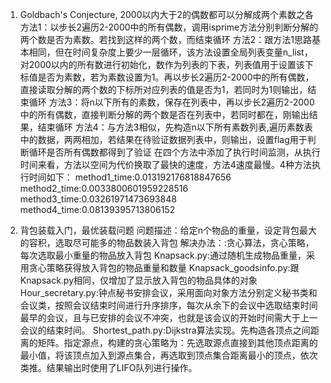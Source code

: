 1. Goldbach's Conjecture, 2000以内大于2的偶数都可以分解成两个素数之各
方法1：以步长2遍历2-2000中的所有偶数，调用isprime方法分别判断分解的两个数是否为素数。若找到这样的两个数，而结束循环
方法2：跟方法1思路基本相同，但在时间复杂度上要少一层循环，该方法设置全局列表变量n_list，对2000以内的所有数进行初始化，数作为列表的下表，列表值用于设置该下标值是否为素数，若为素数设置为1。再以步长2遍历2-2000中的所有偶数，直接读取分解的两个数的下标所对应列表的值是否为1，若同时为1则输出，结束循环
方法3：将n以下所有的素数，保存在列表中，再以步长2遍历2-2000中的所有偶数，直接判断分解的两个数是否在列表中，若同时都在，刚输出结果，结束循环
方法4：与方法3相似，先构造n以下所有素数列表,遍历素数表中的数据，两两相加，若结果在待验证数据列表中，则输出，设置flag用于判断循环是否所有偶数都得到了验证
在四个方法中添加了执行时间监测，从执行时间来看，方法以空间为代价换取了最快的速度，方法4速度最慢。4种方法执行时间如下：
method1_time:0.013192176818847656
method2_time:0.0033800601959228516
method3_time:0.03261971473693848
method4_time:0.08139395713806152

2. 背包装载入门，最优装载问题
问题描述：给定n个物品的重量，设定背包最大的容积，选取尽可能多的物品数装入背包
解决办法：:贪心算法，贪心策略，每次选取最小重量的物品放入背包
Knapsack.py:通过随机生成物品重量，采用贪心策略获得放入背包的物品重量和数量
Knapsack_goodsinfo.py:跟Knapsack.py相同，仅增加了显示放入背包的物品具体的对象
Hour_secretary.py:钟点秘书安排会议，采用面向对象方法分别定义秘书类和会议类，按照会议结束时间进行升序排序，每次从余下的会议中选取结束时间最早的会议，且与已安排的会议不冲突，也就是该会议的开始时间需大于上一会议的结束时间。
Shortest_path.py:Dijkstra算法实现。先构造各顶点之间距离的矩阵。指定源点，构建的贪心策略为：先选取源点直接到其他顶点距离的最小值，将该顶点加入到源点集合，再选取到顶点集合距离最小的顶点，依次类推。结果输出时使用了LIFO队列进行操作。

